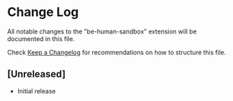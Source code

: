 # Change Log

All notable changes to the "be-human-sandbox" extension will be documented in this file.

Check [Keep a Changelog](http://keepachangelog.com/) for recommendations on how to structure this file.

## [Unreleased]

- Initial release